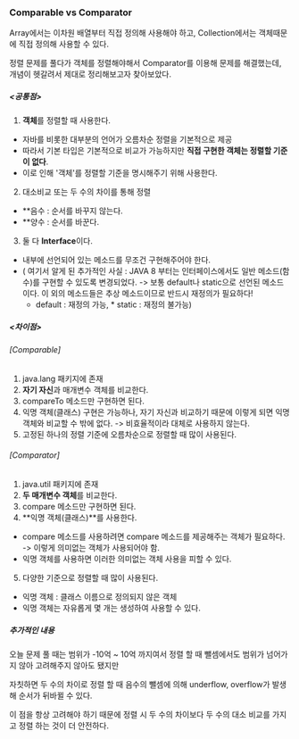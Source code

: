 ### Comparable vs Comparator

Array에서는 이차원 배열부터 직접 정의해 사용해야 하고, Collection에서는 객체때문에 직접 정의해 사용할 수 있다.

정렬 문제를 풀다가 객체를 정렬해야해서 Comparator를 이용해 문제를 해결했는데, 개념이 헷갈려서 제대로 정리해보고자 찾아보았다.


##### <공통점>
1. **객체**를 정렬할 때 사용한다.
  - 자바를 비롯한 대부분의 언어가 오름차순 정렬을 기본적으로 제공
  - 따라서 기본 타입은 기본적으로 비교가 가능하지만 **직접 구현한 객체는 정렬할 기준이 없다**.
  - 이로 인해 '객체'를 정렬할 기준을 명시해주기 위해 사용한다.
2. 대소비교 또는 두 수의 차이를 통해 정렬
  - **음수 : 순서를 바꾸지 않는다.
  - **양수 : 순서를 바꾼다.
3. 둘 다 **Interface**이다. 
  - 내부에 선언되어 있는 메소드를 무조건 구현해주어야 한다.
  - ( 여기서 알게 된 추가적인 사실 : JAVA 8 부터는 인터페이스에서도 일반 메소드(함수)를 구현할 수 있도록 변경되었다. -> 보통 default나 static으로 선언된 메소드이다.
      이 외의 메소드들은 추상 메소드이므로 반드시 재정의가 필요하다!
      * default : 재정의 가능, * static : 재정의 불가능)


##### <차이점>

###### [Comparable]
1. java.lang 패키지에 존재
2. **자기 자신**과 매개변수 객체를 비교한다.
3. compareTo 메소드만 구현하면 된다.
4. 익명 객체(클래스) 구현은 가능하나, 자기 자신과 비교하기 때문에 이렇게 되면 익명 객체와 비교할 수 밖에 없다. -> 비효율적이라 대체로 사용하지 않는다.
5. 고정된 하나의 정렬 기준에 오름차순으로 정렬할 때 많이 사용된다.


###### [Comparator]
1. java.util 패키지에 존재
2. **두 매개변수 객체**를 비교한다.
3. compare 메소드만 구현하면 된다.
4. **익명 객체(클래스)**를 사용한다. 
  - compare 메소드를 사용하려면 compare 메소드를 제공해주는 객체가 필요하다. -> 이렇게 의미없는 객체가 사용되어야 함.
  - 익명 객체를 사용하면 이러한 의미없는 객체 사용을 피할 수 있다.
5. 다양한 기준으로 정렬할 때 많이 사용된다.
  - 익명 객체 : 클래스 이름으로 정의되지 않은 객체
  - 익명 객체는 자유롭게 몇 개는 생성하여 사용할 수 있다.


##### 추가적인 내용
오늘 문제 풀 때는 범위가 -10억 ~ 10억 까지여서 정렬 할 때 뺄셈에서도 범위가 넘어가지 않아 고려해주지 않아도 됐지만

자칫하면 두 수의 차이로 정렬 할 때 음수의 뺄셈에 의해 underflow, overflow가 발생해 순서가 뒤바뀔 수 있다.

이 점을 항상 고려해야 하기 때문에 정렬 시 두 수의 차이보다 두 수의 대소 비교를 가지고 정렬 하는 것이 더 안전하다.
